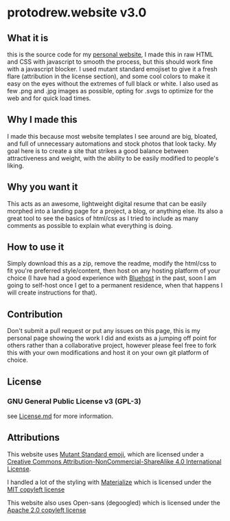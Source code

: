 # protodrew.website v3.0



## What it is

this is the source code for my [personal website](https://protodrew.website), I made this in raw HTML and CSS with javascript to smooth the process, but this should work fine with a javascript blocker. I used mutant standard emojiset to give it a fresh flare (attribution in the license section), and some cool colors to make it easy on the eyes without the extremes of full black or white. I also used as few .png and .jpg images as possible, opting for .svgs to optimize for the web and for quick load times.

## Why I made this

I made this because most website templates I see around are big, bloated, and full of unnecessary automations and stock photos that look tacky. My goal here is to create a site that strikes a good balance between attractiveness and weight, with the ability to be easily modified to people's liking.



## Why you want it

This acts as an awesome, lightweight digital resume that can be easily morphed into a landing page for a project, a blog, or anything else. Its also a great tool to see the basics of html/css as I tried to include as many comments as possible to explain what everything is doing.



## How to use it

Simply download this as a zip, remove the readme, modify the html/css to fit you're preferred style/content, then host on any hosting platform of your choice (I have had a good experience with [Bluehost](https://bluehost.com) in the past, soon I am going to self-host once I get to a permanent residence, when that happens I will create instructions for that).



## Contribution

Don't submit a pull request or put any issues on this page, this is my personal page showing the work I did and exists as a jumping off point for others rather than a collaborative project, however please feel free to fork this with your own modifications and host it on your own git platform of choice.



## License

### GNU General Public License v3 (GPL-3)

see [License.md](License.md) for more information.



## Attributions

This website uses [Mutant Standard  emoji](https://mutant.tech), which are licensed under a [Creative  Commons Attribution-NonCommercial-ShareAlike 4.0 International  License](https://creativecommons.org/licenses/by-nc-sa/4.0/). 

I handled a lot of the styling with [Materialize](https://materializecss.com/) which is licensed under the [MIT copyleft license](https://mit-license.org/)

This website also uses Open-sans (degoogled) which is licensed under the [Apache 2.0 copyleft license](https://www.apache.org/licenses/LICENSE-2.0)